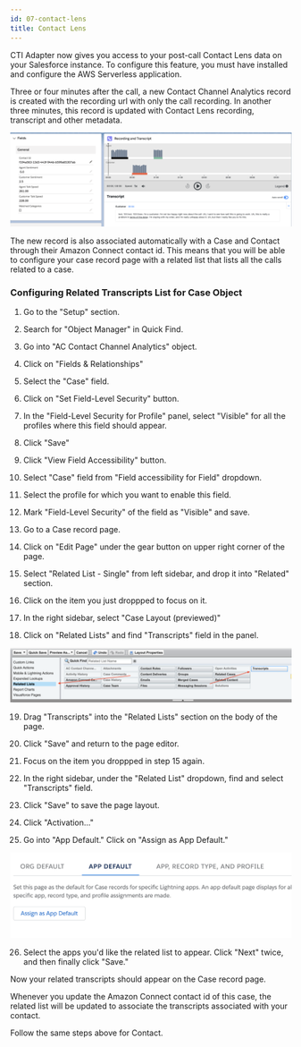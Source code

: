 ```yaml
---
id: 07-contact-lens
title: Contact Lens
---
```


CTI Adapter now gives you access to your post-call Contact Lens data on your Salesforce instance. To configure this feature, you must have installed and configure the AWS Serverless application.

Three or four minutes after the call, a new Contact Channel Analytics record is created with the recording url with only the call recording. In another three minutes, this record is updated with Contact Lens recording, transcript and other metadata.

<img src="/img/lightning/cca-contact-lens-01.png" />

The new record is also associated automatically with a Case and Contact through their Amazon Connect contact id. This means that you will be able to configure your case record page with a related list that lists all the calls related to a case.

### Configuring Related Transcripts List for Case Object

1. Go to the "Setup" section.

2. Search for "Object Manager" in Quick Find.

3. Go into "AC Contact Channel Analytics" object.

4. Click on "Fields & Relationships"

5. Select the "Case" field.

6. Click on "Set Field-Level Security" button.

7. In the "Field-Level Security for Profile" panel, select "Visible" for all the profiles where this field should appear.

8. Click "Save"

9. Click "View Field Accessibility" button.

10. Select "Case" field from "Field accessibility for Field" dropdown.

11. Select the profile for which you want to enable this field.

12. Mark "Field-Level Security" of the field as "Visible" and save.

13. Go to a Case record page.

14. Click on "Edit Page" under the gear button on upper right corner of the page.

15. Select "Related List - Single" from left sidebar, and drop it into "Related" section.

16. Click on the item you just droppped to focus on it.

17. In the right sidebar, select "Case Layout (previewed)"

18. Click on "Related Lists" and find "Transcripts" field in the panel.

<img src="/img/lightning/cca-related-list-05.png" />

19. Drag "Transcripts" into the "Related Lists" section on the body of the page.

20. Click "Save" and return to the page editor.

21. Focus on the item you droppped in step 15 again.

22. In the right sidebar, under the "Related List" dropdown, find and select "Transcripts" field.

23. Click "Save" to save the page layout.

24. Click "Activation..."

25. Go into "App Default." Click on "Assign as App Default."

<img src="/img/lightning/cca-related-list-10.png" />

26. Select the apps you'd like the related list to appear. Click "Next" twice, and then finally click "Save."

Now your related transcripts should appear on the Case record page.

Whenever you update the Amazon Connect contact id of this case, the related list will be updated to associate the transcripts associated with your contact.

Follow the same steps above for Contact.
